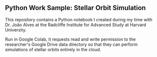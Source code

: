 
## Python Work Sample: Stellar Orbit Simulation



This repository contains a Python notebook I created
during my time with Dr. João Alves at the Radcliffe
Institute for Advanced Study at Harvard University.

Run in Google Colab, it requests read and write
permission to the researcher's Google Drive data
directory so that they can perform simulations of
stellar orbits entirely in the cloud.
